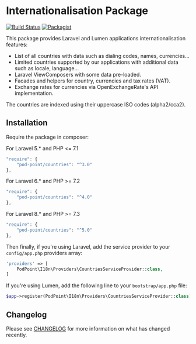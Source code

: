 # Internationalisation Package

[![Build Status](https://travis-ci.org/Pod-Point/countries.svg?branch=master)](https://travis-ci.org/Pod-Point/countries) [![Packagist](https://img.shields.io/packagist/v/Pod-Point/countries.svg)](https://packagist.org/packages/pod-point/countries)

This package provides Laravel and Lumen applications internationalisation features:

- List of all countries with data such as dialing codes, names, currencies...
- Limited countries supported by our applications with additional data such as locale, language...
- Laravel ViewComposers with some data pre-loaded.
- Facades and helpers for country, currencies and tax rates (VAT).
- Exchange rates for currencies via OpenExchangeRate's API implementation.

The countries are indexed using their uppercase ISO codes (alpha2/cca2).

## Installation

Require the package in composer:

For Laravel 5.* and PHP <= 7.1
```javascript
"require": {
    "pod-point/countries": "^3.0"
},
```

For Laravel 6.* and PHP >= 7.2
```javascript
"require": {
    "pod-point/countries": "^4.0"
},
```

For Laravel 8.* and PHP >= 7.3
```javascript
"require": {
    "pod-point/countries": "^5.0"
},
```

Then finally, if you're using Laravel, add the service provider to your `config/app.php` providers array:

```php
'providers' => [
    PodPoint\I18n\Providers\CountriesServiceProvider::class,
]
```

If you're using Lumen, add the following line to your `bootstrap/app.php` file:

```php
$app->register(PodPoint\I18n\Providers\CountriesServiceProvider::class);
```

## Changelog

Please see [CHANGELOG](CHANGELOG.md) for more information on what has changed recently.
